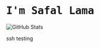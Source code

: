 # <samp>I'm **Safal Lama**</samp>

![GitHub Stats](https://github-readme-stats.vercel.app/api?username=Happilli&show_icons=true&theme=midnight-purple)

ssh testing
